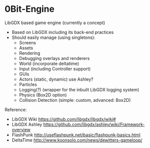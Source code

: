 0Bit-Engine
===========

LibGDX based game engine (currently a concept)

- Based on LibGDX including its back-end practices
- Should easily manage (using singletons):
	- Screens
	- Assets
	- Rendering 
	- Debugging overlays and renderers
	- World (incorporate deltatime)
	- Input (including Controller support)
	- GUIs
	- Actors (static, dynamic) use Ashley?
	- Particles
	- Logging(?) (wrapper for the inbuilt LibGDX logging system)
	- Physics (Box2D option)
	- Collision Detection (simple: custom, advanced: Box2D)
	
	
Reference:
 - LibGDX Wiki
	https://github.com/libgdx/libgdx/wiki#
 - LibGDX Ashley
	https://github.com/libgdx/ashley/wiki/Framework-overview
 - FlashPunk
	http://useflashpunk.net/basic/flashpunk-basics.html
 - DeltaTime
	http://www.koonsolo.com/news/dewitters-gameloop/

